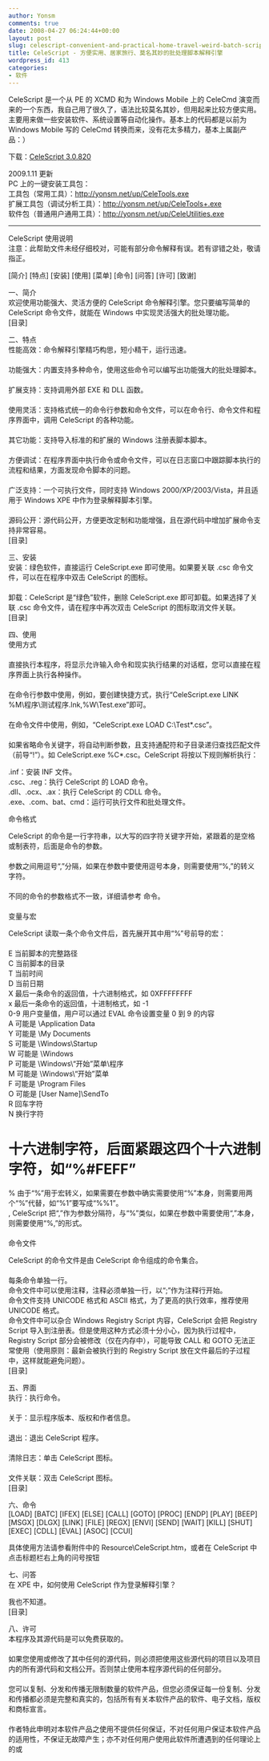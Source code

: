 ```yaml
---
author: Yonsm
comments: true
date: 2008-04-27 06:24:44+00:00
layout: post
slug: celescript-convenient-and-practical-home-travel-weird-batch-script-interpretation-engine
title: CeleScript - 方便实用、居家旅行、莫名其妙的批处理脚本解释引擎
wordpress_id: 413
categories:
- 软件
---
```


CeleScript 是一个从 PE 的 XCMD 和为 Windows Mobile 上的 CeleCmd 演变而来的一个东西，我自己用了很久了，语法比较莫名其妙，但用起来比较方便实用。主要用来做一些安装软件、系统设置等自动化操作。基本上的代码都是以前为 Windows Mobile 写的 CeleCmd 转换而来，没有花太多精力，基本上属副产品：）  
  
<!-- more -->  
  
下载：[CeleScript 3.0.820](/attachment/CeleScript.3.0.820.zip)   
  
2009.1.11 更新  
PC 上的一键安装工具包：  
工具包（常用工具）：http://yonsm.net/up/CeleTools.exe   
扩展工具包（调试分析工具）：http://yonsm.net/up/CeleTools+.exe  
软件包（普通用户通用工具）：http://yonsm.net/up/CeleUtilities.exe   
  
  


* * *

  
  
CeleScript 使用说明  
注意：此帮助文件未经仔细校对，可能有部分命令解释有误。若有谬错之处，敬请指正。  
  
[简介] [特点] [安装] [使用] [菜单] [命令] [问答] [许可] [致谢]  
  
一、简介  
欢迎使用功能强大、灵活方便的 CeleScript 命令解释引擎。您只要编写简单的 CeleScript 命令文件，就能在 Windows 中实现灵活强大的批处理功能。  
[目录]  
  
二、特点  
性能高效：命令解释引擎精巧构思，短小精干，运行迅速。  
　   
功能强大：内置支持多种命令，使用这些命令可以编写出功能强大的批处理脚本。  
　   
扩展支持：支持调用外部 EXE 和 DLL 函数。  
　   
使用灵活：支持格式统一的命令行参数和命令文件，可以在命令行、命令文件和程序界面中，调用 CeleScript 的各种功能。  
　   
其它功能：支持导入标准的和扩展的 Windows 注册表脚本脚本。  
　   
方便调试：在程序界面中执行命令或命令文件，可以在日志窗口中跟踪脚本执行的流程和结果，方面发现命令脚本的问题。  
　   
广泛支持：一个可执行文件，同时支持 Windows 2000/XP/2003/Vista，并且适用于 Windows XPE 中作为登录解释脚本引擎。  
　   
源码公开：源代码公开，方便更改定制和功能增强，且在源代码中增加扩展命令支持非常容易。   
[目录]  
  
三、安装  
安装：绿色软件，直接运行 CeleScript.exe 即可使用。如果要关联 .csc 命令文件，可以在在程序中双击 CeleScript 的图标。  
　   
卸载：CeleScript 是“绿色”软件，删除 CeleScript.exe 即可卸载。如果选择了关联 .csc 命令文件，请在程序中再次双击 CeleScript 的图标取消文件关联。   
[目录]  
  
四、使用  
使用方式  
　  
直接执行本程序，将显示允许输入命令和现实执行结果的对话框，您可以直接在程序界面上执行各种操作。  
　   
在命令行参数中使用，例如，要创建快捷方式，执行“CeleScript.exe LINK %M\程序\测试程序.lnk,%W\Test.exe”即可。  
　   
在命令文件中使用，例如，“CeleScript.exe LOAD C:\Test\*.csc”。  
　   
如果省略命令关键字，将自动判断参数，且支持通配符和子目录递归查找匹配文件（前导“!”）。如 CeleScript.exe %C\*.csc。CeleScript 将按以下规则解析执行：  
  
  
.inf：安装 INF 文件。   
.csc、.reg：执行 CeleScript 的 LOAD 命令。   
.dll、.ocx、.ax：执行 CeleScript 的 CDLL 命令。   
.exe、.com、bat、cmd：运行可执行文件和批处理文件。   
  
  
命令格式  
  
  
CeleScript 的命令是一行字符串，以大写的四字符关键字开始，紧跟着的是空格或制表符，后面是命令的参数。  
　   
参数之间用逗号“,”分隔，如果在参数中要使用逗号本身，则需要使用“%,”的转义字符。  
　   
不同的命令的参数格式不一致，详细请参考 命令。  
　   
变量与宏  
  
CeleScript 读取一条个命令文件后，首先展开其中用“%”号前导的宏：  
　  
E    当前脚本的完整路径   
C    当前脚本的目录   
T    当前时间   
D    当前日期   
X    最后一条命令的返回值，十六进制格式，如 0XFFFFFFFF   
x    最后一条命令的返回值，十进制格式，如 -1   
0-9  用户变量值，用户可以通过 EVAL 命令设置变量 0 到 9 的内容   
A    可能是 \Application Data   
Y    可能是 \My Documents   
S    可能是 \Windows\Startup   
W    可能是 \Windows   
P    可能是 \Windows\“开始”菜单\程序   
M    可能是 \Windows\“开始”菜单   
F    可能是 \Program Files   
O    可能是 [User Name]\SendTo   
R    回车字符   
N    换行字符   
#    十六进制字符，后面紧跟这四个十六进制字符，如“%#FEFF”   
%    由于“%”用于宏转义，如果需要在参数中确实需要使用“%”本身，则需要用两个“%”代替，如“%1”要写成“%%1”。   
,    CeleScript 把“,”作为参数分隔符，与“%”类似，如果在参数中需要使用“,”本身，则需要使用“%,”的形式。  
　   
命令文件  
  
CeleScript 的命令文件是由 CeleScript 命令组成的命令集合。  
　  
每条命令单独一行。   
命令文件中可以使用注释，注释必须单独一行，以“;”作为注释行开始。   
命令文件支持 UNICODE 格式和 ASCII 格式，为了更高的执行效率，推荐使用 UNICODE 格式。   
命令文件中可以杂合 Windows Registry Script 内容，CeleScript 会把 Registry Script 导入到注册表。但是使用这种方式必须十分小心，因为执行过程中，Registry Script 部分会被修改（仅在内存中），可能导致 CALL 和 GOTO 无法正常使用（使用原则：最新会被执行到的 Registry Script 放在文件最后的子过程中，这样就能避免问题）。   
[目录]  
  
五、界面  
执行：执行命令。  
　   
关于：显示程序版本、版权和作者信息。  
　   
退出：退出 CeleScript 程序。  
　   
清除日志：单击 CeleScript 图标。  
　   
文件关联：双击 CeleScript 图标。   
[目录]  
  
六、命令  
[LOAD] [BATC] [IFEX] [ELSE] [CALL] [GOTO] [PROC] [ENDP] [PLAY] [BEEP] [MSGX] [DLGX] [LINK] [FILE] [REGX] [ENVI] [SEND] [WAIT] [KILL] [SHUT] [EXEC] [CDLL] [EVAL] [ASOC] [CCUI]  
  
具体使用方法请参看附件中的 Resource\CeleScript.htm，或者在 CeleScript 中点击标题栏右上角的问号按钮  
  
七、问答  
在 XPE 中，如何使用 CeleScript 作为登录解释引擎？  
  
我也不知道。   
[目录]  
  
八、许可  
本程序及其源代码是可以免费获取的。  
　   
如果您使用或修改了其中任何的源代码，则必须把使用这些源代码的项目以及项目内的所有源代码和文档公开。否则禁止使用本程序源代码的任何部分。  
　   
您可以复制、分发和传播无限制数量的软件产品，但您必须保证每一份复制、分发和传播都必须是完整和真实的，包括所有有关本软件产品的软件、电子文档，版权和商标宣言。  
　   
作者特此申明对本软件产品之使用不提供任何保证，不对任何用户保证本软件产品的适用性，不保证无故障产生；亦不对任何用户使用此软件所遭遇到的任何理论上的或
